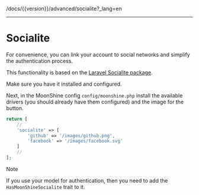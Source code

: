 /docs/{{version}}/advanced/socialite?_lang=en

------
# Socialite 

For convenience, you can link your account to social networks and simplify the authentication process.

This functionality is based on the [Laravel Socialite package](https://laravel.com/docs/socialite).

Make sure you have it installed and configured.

Next, in the MoonShine config `config/moonshine.php` install the available drivers (you should already have them configured) and the image for the button.

```php
return [
    //
    'socialite' => [
        'github' => '/images/github.png',
        'facebook' => '/images/facebook.svg'
    ]
    //
];
```

> [!NOTE]
> If you use your model for authentication, then you need to add the `HasMoonShineSocialite` trait to it.
